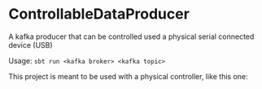 # ControllableDataProducer
A kafka producer that can be controlled used a physical serial connected device (USB)

Usage: `sbt run <kafka broker> <kafka topic>`

This project is meant to be used with a physical controller, like this one:

